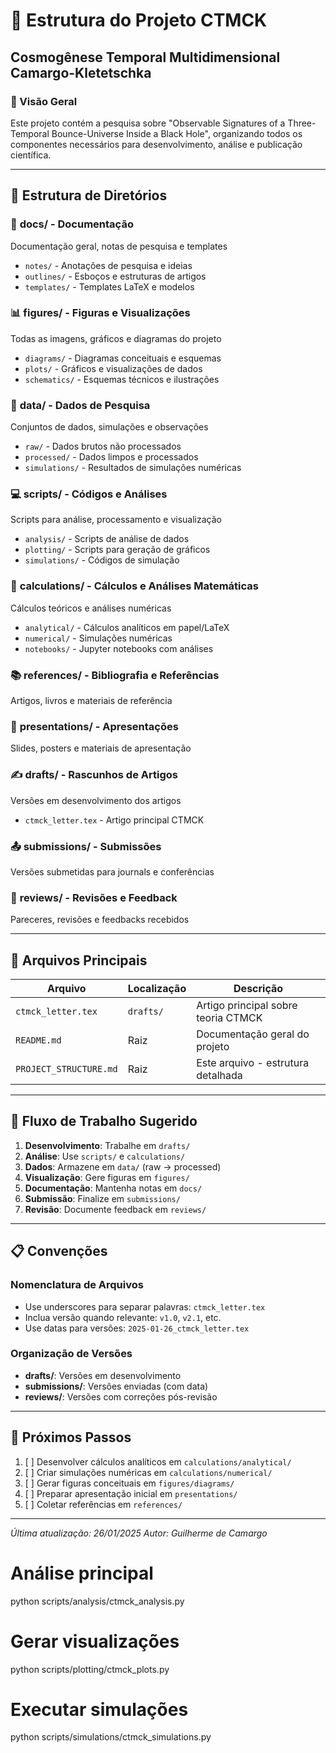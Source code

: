 # 📁 Estrutura do Projeto CTMCK
## Cosmogênese Temporal Multidimensional Camargo-Kletetschka

### 🎯 Visão Geral
Este projeto contém a pesquisa sobre "Observable Signatures of a Three-Temporal Bounce-Universe Inside a Black Hole", organizando todos os componentes necessários para desenvolvimento, análise e publicação científica.

---

## 📂 Estrutura de Diretórios

### 📄 **docs/** - Documentação
Documentação geral, notas de pesquisa e templates
- `notes/` - Anotações de pesquisa e ideias
- `outlines/` - Esboços e estruturas de artigos
- `templates/` - Templates LaTeX e modelos

### 📊 **figures/** - Figuras e Visualizações
Todas as imagens, gráficos e diagramas do projeto
- `diagrams/` - Diagramas conceituais e esquemas
- `plots/` - Gráficos e visualizações de dados
- `schematics/` - Esquemas técnicos e ilustrações

### 💾 **data/** - Dados de Pesquisa
Conjuntos de dados, simulações e observações
- `raw/` - Dados brutos não processados
- `processed/` - Dados limpos e processados
- `simulations/` - Resultados de simulações numéricas

### 💻 **scripts/** - Códigos e Análises
Scripts para análise, processamento e visualização
- `analysis/` - Scripts de análise de dados
- `plotting/` - Scripts para geração de gráficos
- `simulations/` - Códigos de simulação

### 🧮 **calculations/** - Cálculos e Análises Matemáticas
Cálculos teóricos e análises numéricas
- `analytical/` - Cálculos analíticos em papel/LaTeX
- `numerical/` - Simulações numéricas
- `notebooks/` - Jupyter notebooks com análises

### 📚 **references/** - Bibliografia e Referências
Artigos, livros e materiais de referência

### 🎤 **presentations/** - Apresentações
Slides, posters e materiais de apresentação

### ✍️ **drafts/** - Rascunhos de Artigos
Versões em desenvolvimento dos artigos
- `ctmck_letter.tex` - Artigo principal CTMCK

### 📤 **submissions/** - Submissões
Versões submetidas para journals e conferências

### 📝 **reviews/** - Revisões e Feedback
Pareceres, revisões e feedbacks recebidos

---

## 🎯 **Arquivos Principais**

| Arquivo | Localização | Descrição |
|---------|-------------|-----------|
| `ctmck_letter.tex` | `drafts/` | Artigo principal sobre teoria CTMCK |
| `README.md` | Raiz | Documentação geral do projeto |
| `PROJECT_STRUCTURE.md` | Raiz | Este arquivo - estrutura detalhada |

---

## 🔄 **Fluxo de Trabalho Sugerido**

1. **Desenvolvimento**: Trabalhe em `drafts/`
2. **Análise**: Use `scripts/` e `calculations/`
3. **Dados**: Armazene em `data/` (raw → processed)
4. **Visualização**: Gere figuras em `figures/`
5. **Documentação**: Mantenha notas em `docs/`
6. **Submissão**: Finalize em `submissions/`
7. **Revisão**: Documente feedback em `reviews/`

---

## 📋 **Convenções**

### Nomenclatura de Arquivos
- Use underscores para separar palavras: `ctmck_letter.tex`
- Inclua versão quando relevante: `v1.0`, `v2.1`, etc.
- Use datas para versões: `2025-01-26_ctmck_letter.tex`

### Organização de Versões
- **drafts/**: Versões em desenvolvimento
- **submissions/**: Versões enviadas (com data)
- **reviews/**: Versões com correções pós-revisão

---

## 🚀 **Próximos Passos**

1. [ ] Desenvolver cálculos analíticos em `calculations/analytical/`
2. [ ] Criar simulações numéricas em `calculations/numerical/`
3. [ ] Gerar figuras conceituais em `figures/diagrams/`
4. [ ] Preparar apresentação inicial em `presentations/`
5. [ ] Coletar referências em `references/`

---

*Última atualização: 26/01/2025*
*Autor: Guilherme de Camargo*

# Análise principal
python scripts/analysis/ctmck_analysis.py

# Gerar visualizações  
python scripts/plotting/ctmck_plots.py

# Executar simulações
python scripts/simulations/ctmck_simulations.py 